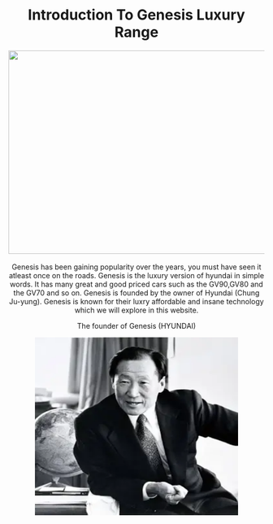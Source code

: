 <!Doctype html>
<html>
<body>
<h1 align="center"> Introduction To Genesis Luxury Range </h1>
<p align="center">
<img src="" width="800" height="400" />
</p>
<p align="center">
Genesis has been gaining popularity over the years, you must have seen it atleast once on the roads. Genesis is the luxury version of hyundai in simple words. It has many great and good priced cars such as the GV90,GV80 and the GV70 and so on. Genesis is founded by the owner of Hyundai (Chung Ju-yung). Genesis is known for their luxry affordable and insane technology which we will explore in this website.
</P>
    <p align="center"> The founder of Genesis (HYUNDAI) 
  <p align="center">
<img src="hyundai yea.webp" width="400" height="350" />


